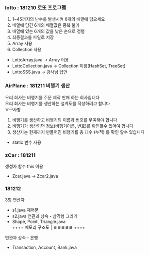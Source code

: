 ﻿### lotto : 181210 로또 프로그램
1. 1~45까지의 난수를 발생시켜 6개의 배열에 담으세요
2. 배열에 담긴 6개의 배열값은 중복 불가
3. 배열에 있는 6개의 값을 낮은 순으로 정렬
4. 최종결과를 파일로 저장
5. Array 사용
6. Collection 사용
  * LottoArray.java -> Array 이용
  * LottoCollection.java -> Collection 이용(HashSet, TreeSet)
  * LottoSSS.java -> 강사님 답안

### AirPlane : 181211 비행기 생산  
우리 회사는 비행기를 주문 제작 판매 하는 회사입니다  
우리 회사는 비행기를 생산하는 설계도를 작성하려고 합니다  
요구사항
1. 비행기를 생산하고 비행기의 이름과 번호를 부여해야 합니다
2. 비행기가 생산되면 정보(비행기이름, 번호)를 확인할수 있어여 합니다
3. 생산자는  현재까지 만들어진 비행기를 총 대수 (누적) 를 확인 할수 있습니다
  * static 변수 사용

### zCar : 181211 
생성자 함수 this 이용
* Zcar.java -> Zcar2.java 

### 181212 
3항 연산자  
* s1.java
제어문  
* s2.java
연관과 상속 - 삼각형 그리기  
* Shape, Point, Triangle.java  
++++ 메모리 구조도 | ㄹㄹㄹㄹㄹ ++++


연관과 상속 - 은행
* Transaction, Account, Bank.java
